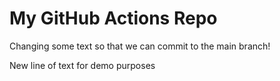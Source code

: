 # My GitHub Actions Repo 

Changing some text so that we can commit to the main branch!

New line of text for demo purposes